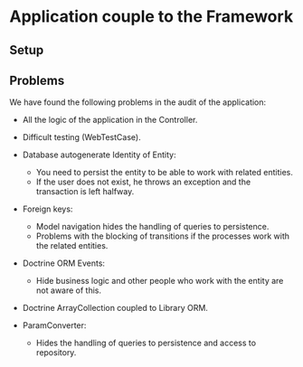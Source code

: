 # Application couple to the Framework #



## Setup ## 



## Problems ## 


We have found the following problems in the audit of the application:

* All the logic of the application in the Controller.

* Difficult testing (WebTestCase).

* Database autogenerate Identity of Entity:
    * You need to persist the entity to be able to work with related entities.
    * If the user does not exist, he throws an exception and the transaction is left halfway. 

* Foreign keys:
    * Model navigation hides the handling of queries to persistence.
    * Problems with the blocking of transitions if the processes work with the related entities. 
    
* Doctrine ORM Events:
    * Hide business logic and other people who work with the entity are not aware of this.
    
* Doctrine ArrayCollection coupled to Library ORM.

* ParamConverter:
    * Hides the handling of queries to persistence and access to repository.

